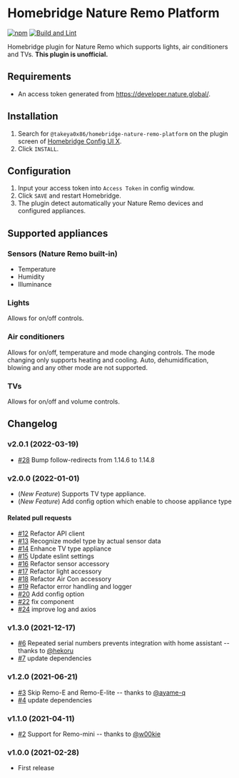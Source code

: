 # Homebridge Nature Remo Platform

[![npm](https://badgen.net/npm/v/@takeya0x86/homebridge-nature-remo-platform?icon=npm&label)](https://www.npmjs.com/package/@takeya0x86/homebridge-nature-remo-platform)
[![Build and Lint](https://github.com/takeya0x86/homebridge-nature-remo-platform/actions/workflows/build.yml/badge.svg)](https://github.com/takeya0x86/homebridge-nature-remo-platform/actions/workflows/build.yml)

Homebridge plugin for Nature Remo which supports lights, air conditioners and TVs. **This plugin is unofficial.**

## Requirements

* An access token generated from https://developer.nature.global/.

## Installation

1. Search for `@takeya0x86/homebridge-nature-remo-platform` on the plugin screen of [Homebridge Config UI X](https://github.com/oznu/homebridge-config-ui-x).
2. Click `INSTALL`.

## Configuration

1. Input your access token into `Access Token` in config window.
2. Click `SAVE` and restart Homebridge.
3. The plugin detect automatically your Nature Remo devices and configured appliances.

## Supported appliances

### Sensors (Nature Remo built-in)

* Temperature
* Humidity
* Illuminance

### Lights

Allows for on/off controls.

### Air conditioners

Allows for on/off, temperature and mode changing controls. The mode changing only supports heating and cooling. Auto, dehumidification, blowing and any other mode are not supported.

### TVs

Allows for on/off and volume controls.

## Changelog

### v2.0.1 (2022-03-19)

- [#28](https://github.com/takeya0x86/homebridge-nature-remo-platform/pull/28) Bump follow-redirects from 1.14.6 to 1.14.8

### v2.0.0 (2022-01-01)

- (*New Feature*) Supports TV type appliance.
- (*New Feature*) Add config option which enable to choose appliance type

#### Related pull requests

- [#12](https://github.com/takeya0x86/homebridge-nature-remo-platform/pull/12) Refactor API client
- [#13](https://github.com/takeya0x86/homebridge-nature-remo-platform/pull/13) Recognize model type by actual sensor data 
- [#14](https://github.com/takeya0x86/homebridge-nature-remo-platform/pull/14) Enhance TV type appliance
- [#15](https://github.com/takeya0x86/homebridge-nature-remo-platform/pull/15) Update eslint settings
- [#16](https://github.com/takeya0x86/homebridge-nature-remo-platform/pull/16) Refactor sensor accessory
- [#17](https://github.com/takeya0x86/homebridge-nature-remo-platform/pull/17) Refactor light accessory
- [#18](https://github.com/takeya0x86/homebridge-nature-remo-platform/pull/18) Refactor Air Con accessory
- [#19](https://github.com/takeya0x86/homebridge-nature-remo-platform/pull/19) Refactor error handling and logger
- [#20](https://github.com/takeya0x86/homebridge-nature-remo-platform/pull/20) Add config option
- [#22](https://github.com/takeya0x86/homebridge-nature-remo-platform/pull/22) fix component
- [#24](https://github.com/takeya0x86/homebridge-nature-remo-platform/pull/24) improve log and axios

### v1.3.0 (2021-12-17)

- [#6](https://github.com/takeya0x86/homebridge-nature-remo-platform/pull/6) Repeated serial numbers prevents integration with home assistant -- thanks to [@hekoru](https://github.com/hekoru)
- [#7](https://github.com/takeya0x86/homebridge-nature-remo-platform/pull/7) update dependencies

### v1.2.0 (2021-06-21)

- [#3](https://github.com/takeya0x86/homebridge-nature-remo-platform/pull/3) Skip Remo-E and Remo-E-lite -- thanks to [@ayame-q](https://github.com/ayame-q)
- [#4](https://github.com/takeya0x86/homebridge-nature-remo-platform/pull/4) update dependencies

### v1.1.0 (2021-04-11)

- [#2](https://github.com/takeya0x86/homebridge-nature-remo-platform/pull/2) Support for Remo-mini -- thanks to [@w00kie](https://github.com/w00kie)

### v1.0.0 (2021-02-28)

- First release